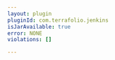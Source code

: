 ```yaml
---
layout: plugin
pluginId: com.terrafolio.jenkins
isJarAvailable: true
error: NONE
violations: []

---
```

